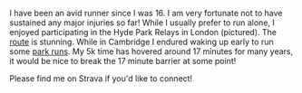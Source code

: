 I have been an avid runner since I was 16. I am very fortunate not to have sustained any major injuries so far! While I usually prefer to run alone, 
I enjoyed participating in the Hyde Park Relays in London (pictured). The [route](https://runabc.co.uk/hyde-park-relays) is stunning. While in Cambridge I endured waking up early to run some [park runs](https://www.parkrun.org.uk/coldhamscommon/results/26/). My 5k time has hovered around 17 minutes for many years, it would be nice to break the 17 minute barrier at some point!

Please find me on Strava if you'd like to connect!

